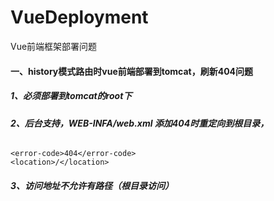 # VueDeployment
Vue前端框架部署问题


#### 一、history模式路由时vue前端部署到tomcat，刷新404问题
##### 1、必须部署到tomcat的root下
##### 2、后台支持，WEB-INFA/web.xml 添加404时重定向到根目录，
###### <error-page>
    <error-code>404</error-code>
    <location>/</location>
  </error-page>

##### 3、访问地址不允许有路径（根目录访问）

